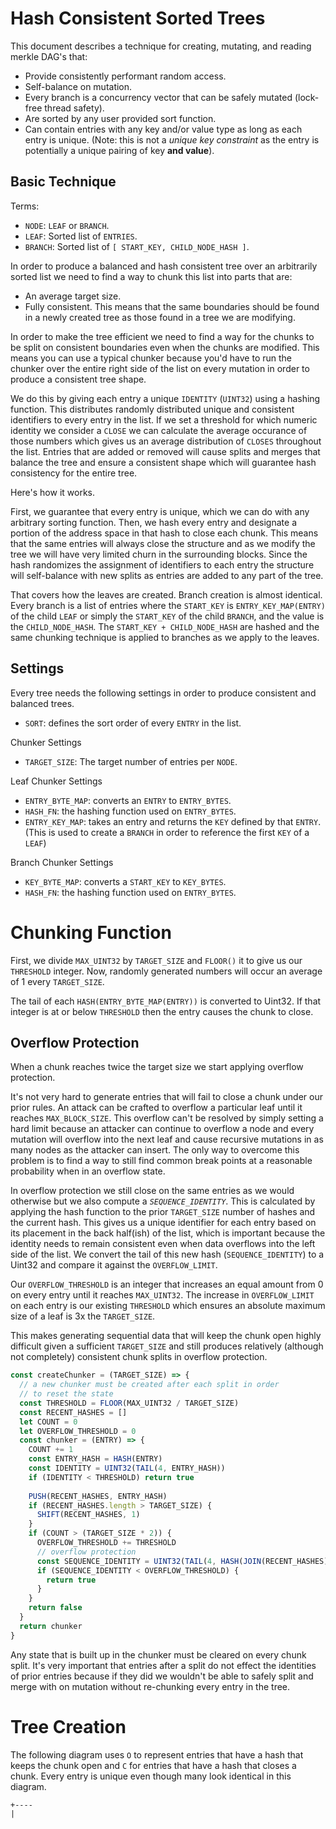 # Hash Consistent Sorted Trees

This document describes a technique for creating, mutating, and reading merkle DAG's that:

* Provide consistently performant random access.
* Self-balance on mutation.
* Every branch is a concurrency vector that can be safely mutated (lock-free thread safety).
* Are sorted by any user provided sort function.
* Can contain entries with any key and/or value type as long as each entry is unique. (Note:
  this is not a *unique key constraint* as the entry is potentially a unique pairing of key **and value**).

## Basic Technique

Terms:

* `NODE`: `LEAF` or `BRANCH`.
* `LEAF`: Sorted list of `ENTRIES`.
* `BRANCH`: Sorted list of `[ START_KEY, CHILD_NODE_HASH ]`.

In order to produce a balanced and hash consistent tree over an arbitrarily sorted list
we need to find a way to chunk this list into parts that are:

* An average target size.
* Fully consistent. This means that the same boundaries should be found in a newly created
  tree as those found in a tree we are modifying.

In order to make the tree efficient we need to find a way for the chunks to be split on consistent
boundaries even when the chunks are modified. This means you can use a typical chunker because you'd
have to run the chunker over the entire right side of the list on every mutation in order to produce
a consistent tree shape.

We do this by giving each entry a unique `IDENTITY` (`UINT32`) using a hashing function. This distributes
randomly distributed unique and consistent identifiers to every entry in the list. If we set a threshold
for which numeric identity we consider a `CLOSE` we can calculate the average occurance of those numbers
which gives us an average distribution of `CLOSES` throughout the list. Entries that are added or removed
will cause splits and merges that balance the tree and ensure a consistent shape which will guarantee hash
consistency for the entire tree.

Here's how it works.

First, we guarantee that every entry is unique, which we can do with any arbitrary sorting function.
Then, we hash every entry and designate a portion of the address space in that hash to close each
chunk. This means that the same entries will always close the structure and as we modify the tree
we will have very limited churn in the surrounding blocks. Since the hash randomizes the assignment
of identifiers to each entry the structure will self-balance with new splits as entries are added
to any part of the tree.

That covers how the leaves are created. Branch creation is almost identical. Every branch is a list of entries
where the `START_KEY` is `ENTRY_KEY_MAP(ENTRY)` of the child `LEAF` or simply the `START_KEY` of the child `BRANCH`, and the value
is the `CHILD_NODE_HASH`. The `START_KEY + CHILD_NODE_HASH` are hashed and the same chunking technique is applied
to branches as we apply to the leaves.

## Settings

Every tree needs the following settings in order to produce consistent and balanced trees.

* `SORT`: defines the sort order of every `ENTRY` in the list.

Chunker Settings

* `TARGET_SIZE`: The target number of entries per `NODE`.

Leaf Chunker Settings

* `ENTRY_BYTE_MAP`: converts an `ENTRY` to `ENTRY_BYTES`.
* `HASH_FN`: the hashing function used on `ENTRY_BYTES`.
* `ENTRY_KEY_MAP`: takes an entry and returns the `KEY` defined by that `ENTRY`. (This
  is used to create a `BRANCH` in order to reference the first `KEY` of a `LEAF`)

Branch Chunker Settings

* `KEY_BYTE_MAP`: converts a `START_KEY` to `KEY_BYTES`.
* `HASH_FN`: the hashing function used on `ENTRY_BYTES`.

# Chunking Function

First, we divide `MAX_UINT32` by `TARGET_SIZE` and `FLOOR()` it to give us our
`THRESHOLD` integer. Now, randomly generated numbers will occur an average of 1
every `TARGET_SIZE`.

The tail of each `HASH(ENTRY_BYTE_MAP(ENTRY))` is converted to Uint32. If that
integer is at or below `THRESHOLD` then the entry causes the chunk to close.

## Overflow Protection

When a chunk reaches twice the target size we start applying overflow protection.

It's not very hard to generate entries that will fail to close a chunk under our
prior rules. An attack can be crafted to overflow a particular leaf until it
reaches `MAX_BLOCK_SIZE`. This overflow can't be resolved by simply setting a hard
limit because an attacker can continue to overflow a node and every mutation will
overflow into the next leaf and cause recursive mutations in as many nodes as the attacker
can insert. The only way to overcome this problem is to find a way to still find
common break points at a reasonable probability when in an overflow state.

In overflow protection we still close on the same entries as we would otherwise but 
we also compute a *`SEQUENCE_IDENTITY`*. This is calculated by applying the hash 
function to the prior `TARGET_SIZE` number of hashes and the current hash. This gives us a 
unique identifier for each entry based on its placement in the back half(ish) of the
list, which is important because the identity needs to remain consistent even when data
overflows into the left side of the list. We convert the tail 
of this new hash (`SEQUENCE_IDENTITY`) to a Uint32 and compare it against the `OVERFLOW_LIMIT`.

Our `OVERFLOW_THRESHOLD` is an integer that increases an equal amount from 0 on every 
entry until it reaches `MAX_UINT32`. The increase in `OVERFLOW_LIMIT` on each entry 
is our existing `THRESHOLD` which ensures an absolute maximum size of a leaf is 3x the `TARGET_SIZE`.

This makes generating sequential data that will keep the chunk open highly difficult 
given a sufficient `TARGET_SIZE` and still produces relatively (although not completely) 
consistent chunk splits in overflow protection.

```js
const createChunker = (TARGET_SIZE) => {
  // a new chunker must be created after each split in order
  // to reset the state
  const THRESHOLD = FLOOR(MAX_UINT32 / TARGET_SIZE)
  const RECENT_HASHES = []
  let COUNT = 0
  let OVERFLOW_THRESHOLD = 0
  const chunker = (ENTRY) => {
    COUNT += 1
    const ENTRY_HASH = HASH(ENTRY)
    const IDENTITY = UINT32(TAIL(4, ENTRY_HASH))
    if (IDENTITY < THRESHOLD) return true
 
    PUSH(RECENT_HASHES, ENTRY_HASH)
    if (RECENT_HASHES.length > TARGET_SIZE) {
      SHIFT(RECENT_HASHES, 1)
    }
    if (COUNT > (TARGET_SIZE * 2)) {
      OVERFLOW_THRESHOLD += THRESHOLD
      // overflow protection
      const SEQUENCE_IDENTITY = UINT32(TAIL(4, HASH(JOIN(RECENT_HASHES))))
      if (SEQUENCE_IDENTITY < OVERFLOW_THRESHOLD) {
        return true
      }
    }
    return false
  }
  return chunker
}
```

Any state that is built up in the chunker must be cleared on every chunk split. It's
very important that entries after a split do not effect the identities of prior entries
because if they did we wouldn't be able to safely split and merge with on mutation without
re-chunking every entry in the tree.

# Tree Creation

The following diagram uses `O` to represent entries that have a hash that keeps the chunk open and `C` for entries that
have a hash that closes a chunk. Every entry is unique even though many look identical in this diagram.

```
+----
|
```
